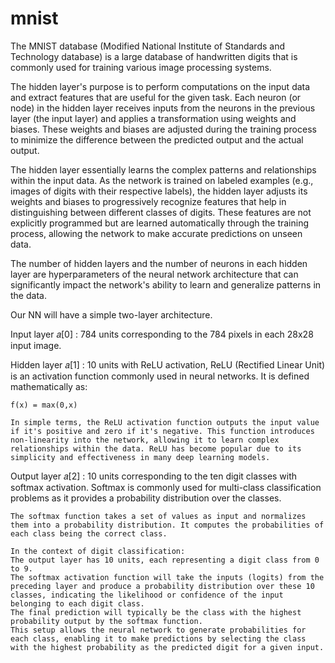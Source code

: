 # mnist

The MNIST database (Modified National Institute of Standards and Technology database) is a large database of handwritten digits that is commonly used for training various image processing systems.

The hidden layer's purpose is to perform computations on the input data and extract features that are useful for the given task. Each neuron (or node) in the hidden layer receives inputs from the neurons in the previous layer (the input layer) and applies a transformation using weights and biases. These weights and biases are adjusted during the training process to minimize the difference between the predicted output and the actual output.

The hidden layer essentially learns the complex patterns and relationships within the input data. As the network is trained on labeled examples (e.g., images of digits with their respective labels), the hidden layer adjusts its weights and biases to progressively recognize features that help in distinguishing between different classes of digits. These features are not explicitly programmed but are learned automatically through the training process, allowing the network to make accurate predictions on unseen data.

The number of hidden layers and the number of neurons in each hidden layer are hyperparameters of the neural network architecture that can significantly impact the network's ability to learn and generalize patterns in the data. 


Our NN will have a simple two-layer architecture. 

Input layer  𝑎[0] :
    784 units corresponding to the 784 pixels in each 28x28 input image. 

Hidden layer  𝑎[1] :
    10 units with ReLU activation, 
    ReLU (Rectified Linear Unit) is an activation function commonly used in neural networks. It is    defined mathematically as:

    f(x) = max(0,x)

    In simple terms, the ReLU activation function outputs the input value if it's positive and zero if it's negative. This function introduces non-linearity into the network, allowing it to learn complex relationships within the data. ReLU has become popular due to its simplicity and effectiveness in many deep learning models.
    
Output layer  𝑎[2] :
    10 units corresponding to the ten digit classes with softmax activation.
    Softmax is commonly used for multi-class classification problems as it provides a probability distribution over the classes.

    The softmax function takes a set of values as input and normalizes them into a probability distribution. It computes the probabilities of each class being the correct class.
    
    In the context of digit classification:
    The output layer has 10 units, each representing a digit class from 0 to 9.
    The softmax activation function will take the inputs (logits) from the preceding layer and produce a probability distribution over these 10 classes, indicating the likelihood or confidence of the input belonging to each digit class.
    The final prediction will typically be the class with the highest probability output by the softmax function.
    This setup allows the neural network to generate probabilities for each class, enabling it to make predictions by selecting the class with the highest probability as the predicted digit for a given input.